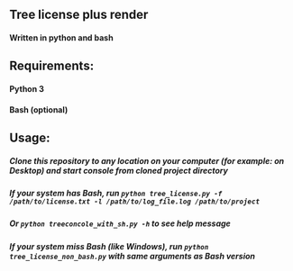 ## Tree license plus render
#### Written in python and bash

## Requirements:
#### Python 3
#### Bash (optional)

## Usage:
##### Clone this repository to any location on your computer (for example: on Desktop) and start console from cloned project directory
##### If your system has Bash, run `python tree_license.py -f /path/to/license.txt -l /path/to/log_file.log /path/to/project` 
##### Or `python treeconcole_with_sh.py -h` to see help message
##### If your system miss Bash (like Windows), run `python tree_license_non_bash.py` with same arguments as Bash version
